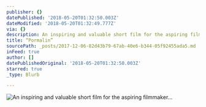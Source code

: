 ```yaml
---
publisher: {}
datePublished: '2018-05-20T01:32:50.003Z'
dateModified: '2018-05-20T01:32:49.777Z'
via: {}
description: An inspiring and valuable short film for the aspiring filmmaker...
title: “Pormalin”
sourcePath: _posts/2017-12-06-82d43b79-67ab-40e6-b344-05f92455ada5.md
inFeed: true
author: []
datePublishedOriginal: '2018-05-20T01:32:50.003Z'
starred: true
_type: Blurb

---
```

![An inspiring and valuable short film for the aspiring filmmaker...](https://the-grid-user-content.s3-us-west-2.amazonaws.com/22e332cb-99df-499c-abf9-f87b52fbfb2f.jpg)
